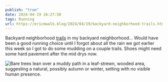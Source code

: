 ```yaml
---
publish: "true"
date: 2024-04-19 16:27:50
tags: Running
url: https://ericmwalk.blog/2024/04/19/backyard-neighborhood-trails.html
---
```


Backyard neighborhood [trails](https://strava.com/activities/11219273299) in my backyard neighborhood...  Would have been a good running choice until I forgot about all the rain we got earlier this week so I got to do some mudding on a couple trails. Shoes might need some hard pavement after the mid drys now.

![Bare trees lean over a muddy path in a leaf-strewn, wooded area, suggesting a natural, possibly autumn or winter, setting with no visible human presence.](https://ericmwalk.blog/uploads/2024/img-8683.jpeg)